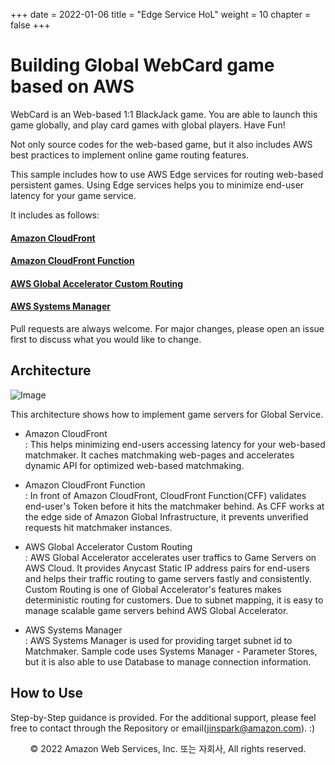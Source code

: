 +++
date = 2022-01-06
title = "Edge Service HoL"
weight = 10
chapter = false
+++

# Building Global WebCard game based on AWS

WebCard is an Web-based 1:1 BlackJack game. 
You are able to launch this game globally, and play card games with global players.
Have Fun!

Not only source codes for the web-based game, but it also includes AWS best practices to implement online game routing features.

This sample includes how to use AWS Edge services for routing web-based persistent games.
Using Edge services helps you to minimize end-user latency for your game service.

It includes as follows:       

#### [Amazon CloudFront](https://aws.amazon.com/cloudfront)
#### [Amazon CloudFront Function](https://aws.amazon.com/blogs/aws/introducing-cloudfront-functions-run-your-code-at-the-edge-with-low-latency-at-any-scale/)
#### [AWS Global Accelerator Custom Routing](https://aws.amazon.com/blogs/networking-and-content-delivery/introducing-aws-global-accelerator-custom-routing-accelerators/)
#### [AWS Systems Manager](https://aws.amazon.com/systems-manager)

Pull requests are always welcome. For major changes, please open an issue first to discuss what you would like to change.

## Architecture

![Image](https://d1zrwss8zuawdm.cloudfront.net/webcard21-architecture1.png)


This architecture shows how to implement game servers for Global Service.        

- Amazon CloudFront    
 : This helps minimizing end-users accessing latency for your web-based matchmaker.
It caches matchmaking web-pages and accelerates dynamic API for optimized web-based matchmaking.

- Amazon CloudFront Function     
 : In front of Amazon CloudFront, CloudFront Function(CFF) validates end-user's Token before it hits the matchmaker behind. As CFF works at the edge side of Amazon Global Infrastructure, it prevents unverified requests hit matchmaker instances.

- AWS Global Accelerator Custom Routing      
 : AWS Global Accelerator accelerates user traffics to Game Servers on AWS Cloud. It provides Anycast Static IP address pairs for end-users and helps their traffic routing to game servers fastly and consistently. Custom Routing is one of Global Accelerator's features makes deterministic routing for customers. Due to subnet mapping, it is easy to manage scalable game servers behind AWS Global Accelerator.

- AWS Systems Manager       
 : AWS Systems Manager is used for providing target subnet id to Matchmaker. Sample code uses Systems Manager - Parameter Stores, but it is also able to use Database to manage connection information.


## How to Use

Step-by-Step guidance is provided. For the additional support, please feel free to contact through the Repository or email(jinspark@amazon.com). :) 


<p align="center">
© 2022 Amazon Web Services, Inc. 또는 자회사, All rights reserved.
</p>

